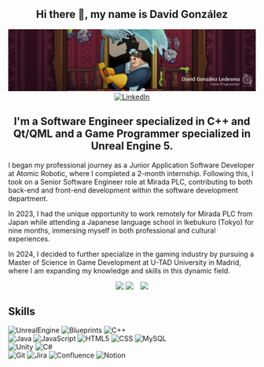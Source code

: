 ## <div align="center">Hi there 👋, my name is David González</div>

<div align="center">
  <img src="assets/Bola13Banner.png">
  <a href="https://www.linkedin.com/in/davidgonzalezledesma/">
    <img alt="LinkedIn" src="https://img.shields.io/badge/LinkedIn-David_Gonz%C3%A1lez-0077B5?style=for-the-badge&logo=linkedin&logoColor=white&labelColor=101010">
  </a>
</div>

## <div align="center">I'm a Software Engineer specialized in C++ and Qt/QML and a Game Programmer specialized in Unreal Engine 5.</div>

I began my professional journey as a Junior Application Software Developer at Atomic Robotic, where I completed a 2-month internship. Following this, I took on a Senior Software Engineer role at Mirada PLC, contributing to both back-end and front-end development within the software development department.

In 2023, I had the unique opportunity to work remotely for Mirada PLC from Japan while attending a Japanese language school in Ikebukuro (Tokyo) for nine months, immersing myself in both professional and cultural experiences.

In 2024, I decided to further specialize in the gaming industry by pursuing a Master of Science in Game Development at U-TAD University in Madrid, where I am expanding my knowledge and skills in this dynamic field.

<div align="center">
  <img src="http://github-profile-summary-cards.vercel.app/api/cards/profile-details?username=dagonle&theme=blueberry">
  <img src="http://github-profile-summary-cards.vercel.app/api/cards/repos-per-language?username=dagonle&theme=blueberry">
  &ensp;
  <img src="http://github-profile-summary-cards.vercel.app/api/cards/most-commit-language?username=dagonle&theme=blueberry">
</div>

## Skills
![UnrealEngine](https://img.shields.io/badge/Unreal_Engine-d1cd6a?style=for-the-badge&logo=unrealengine&logoColor=white&labelColor=101010)
![Blueprints](https://img.shields.io/badge/Blueprints_Visual_Scripting-d1cd6a?style=for-the-badge&logo=unrealengine&logoColor=white&labelColor=101010)
![C++](https://img.shields.io/badge/C++-004482?style=for-the-badge&logo=cplusplus&logoColor=white&labelColor=101010)</br>
![Java](https://img.shields.io/badge/Java-007396?style=for-the-badge&logo=java&logoColor=white&labelColor=101010)
![JavaScript](https://img.shields.io/badge/JavaScript-F7DF1E?style=for-the-badge&logo=javascript&logoColor=white&labelColor=101010)
![HTML5](https://img.shields.io/badge/html5-f16529?style=for-the-badge&logo=html5&logoColor=white&labelColor=101010)
![CSS](https://img.shields.io/badge/CSS-0065f4?style=for-the-badge&logo=CSS3&logoColor=white&labelColor=101010)
![MySQL](https://img.shields.io/badge/MySQL-0066A1?style=for-the-badge&logo=mysql&logoColor=white&labelColor=101010)</br>
![Unity](https://img.shields.io/badge/Unity-0066A1?style=for-the-badge&logo=unity&logoColor=white&labelColor=101010)
![C#](https://img.shields.io/badge/C%23-%23239120.svg?style=for-the-badge&logo=csharp&logoColor=white&labelColor=101010)</br>
![Git](https://img.shields.io/badge/Source_Control-f05033?style=for-the-badge&logo=git&logoColor=white&labelColor=101010)
![Jira](https://img.shields.io/badge/Jira-0071ed?style=for-the-badge&logo=jira&logoColor=white&labelColor=101010)
![Confluence](https://img.shields.io/badge/Confluence-0f67f9?style=for-the-badge&logo=confluence&logoColor=white&labelColor=101010)
![Notion](https://img.shields.io/badge/Notion-8c8c8c?style=for-the-badge&logo=notion&logoColor=white&labelColor=101010)</br>
